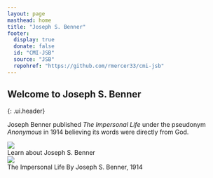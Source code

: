 ```yaml
---
layout: page
masthead: home
title: "Joseph S. Benner"
footer:
  display: true
  donate: false
  id: "CMI-JSB"
  source: "JSB"
  repohref: "https://github.com/rmercer33/cmi-jsb"
---
```


## Welcome to Joseph S. Benner
{: .ui.header}

Joseph Benner published *The Impersonal Life* under the pseudonym *Anonymous* in 1914 believing its words were directly from God.

<div id="page-contents" class="ui three cards">
  <div class="card">
    <a href="#" data-book="acq" class="toc-modal-open image">
      <img src="/jsb/public/img/src/acq-big.jpg">
    </a>
    <div class="content">
      <div class="description">
        Learn about Joseph S. Benner
      </div>
    </div>
  </div>
  <div class="card">
    <a href="#" data-book="til" class="toc-modal-open image">
      <img src="/jsb/public/img/src/til-big.jpg">
    </a>
    <div class="content">
      <div class="description">
        The Impersonal Life By Joseph S. Benner, 1914
      </div>
    </div>
  </div>
</div>
